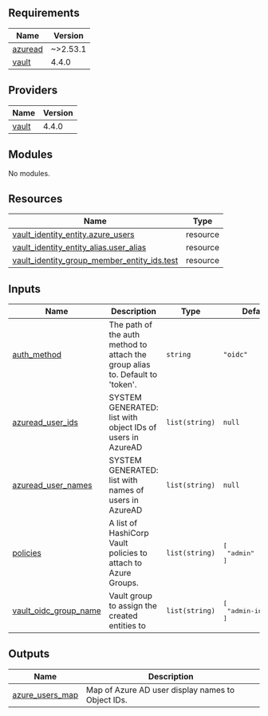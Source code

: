 <!-- BEGIN_TF_DOCS -->
## Requirements

| Name | Version |
|------|---------|
| <a name="requirement_azuread"></a> [azuread](#requirement\_azuread) | ~>2.53.1 |
| <a name="requirement_vault"></a> [vault](#requirement\_vault) | 4.4.0 |

## Providers

| Name | Version |
|------|---------|
| <a name="provider_vault"></a> [vault](#provider\_vault) | 4.4.0 |

## Modules

No modules.

## Resources

| Name | Type |
|------|------|
| [vault_identity_entity.azure_users](https://registry.terraform.io/providers/hashicorp/vault/4.4.0/docs/resources/identity_entity) | resource |
| [vault_identity_entity_alias.user_alias](https://registry.terraform.io/providers/hashicorp/vault/4.4.0/docs/resources/identity_entity_alias) | resource |
| [vault_identity_group_member_entity_ids.test](https://registry.terraform.io/providers/hashicorp/vault/4.4.0/docs/resources/identity_group_member_entity_ids) | resource |

## Inputs

| Name | Description | Type | Default | Required |
|------|-------------|------|---------|:--------:|
| <a name="input_auth_method"></a> [auth\_method](#input\_auth\_method) | The path of the auth method to attach the group alias to. Default to 'token'. | `string` | `"oidc"` | no |
| <a name="input_azuread_user_ids"></a> [azuread\_user\_ids](#input\_azuread\_user\_ids) | SYSTEM GENERATED: list with object IDs of users in AzureAD | `list(string)` | `null` | no |
| <a name="input_azuread_user_names"></a> [azuread\_user\_names](#input\_azuread\_user\_names) | SYSTEM GENERATED: list with names of users in AzureAD | `list(string)` | `null` | no |
| <a name="input_policies"></a> [policies](#input\_policies) | A list of HashiCorp Vault policies to attach to Azure Groups. | `list(string)` | <pre>[<br>  "admin"<br>]</pre> | no |
| <a name="input_vault_oidc_group_name"></a> [vault\_oidc\_group\_name](#input\_vault\_oidc\_group\_name) | Vault group to assign the created entities to | `list(string)` | <pre>[<br>  "admin-internal"<br>]</pre> | no |

## Outputs

| Name | Description |
|------|-------------|
| <a name="output_azure_users_map"></a> [azure\_users\_map](#output\_azure\_users\_map) | Map of Azure AD user display names to Object IDs. |
<!-- END_TF_DOCS -->